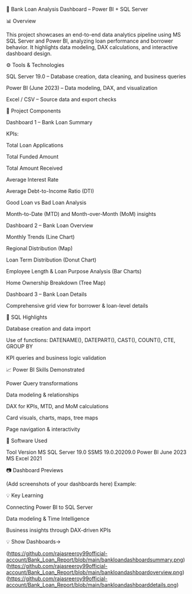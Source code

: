 🏦 Bank Loan Analysis Dashboard – Power BI + SQL Server

📊 Overview

This project showcases an end-to-end data analytics pipeline using MS SQL Server and Power BI, analyzing loan performance and borrower behavior.
It highlights data modeling, DAX calculations, and interactive dashboard design.

⚙️ Tools & Technologies

SQL Server 19.0 – Database creation, data cleaning, and business queries

Power BI (June 2023) – Data modeling, DAX, and visualization

Excel / CSV – Source data and export checks

🧩 Project Components

Dashboard 1 – Bank Loan Summary

KPIs:

Total Loan Applications

Total Funded Amount

Total Amount Received

Average Interest Rate

Average Debt-to-Income Ratio (DTI)

Good Loan vs Bad Loan Analysis

Month-to-Date (MTD) and Month-over-Month (MoM) insights

Dashboard 2 – Bank Loan Overview

Monthly Trends (Line Chart)

Regional Distribution (Map)

Loan Term Distribution (Donut Chart)

Employee Length & Loan Purpose Analysis (Bar Charts)

Home Ownership Breakdown (Tree Map)

Dashboard 3 – Bank Loan Details

Comprehensive grid view for borrower & loan-level details

🧮 SQL Highlights

Database creation and data import

Use of functions: DATENAME(), DATEPART(), CAST(), COUNT(), CTE, GROUP BY

KPI queries and business logic validation

📈 Power BI Skills Demonstrated

Power Query transformations

Data modeling & relationships

DAX for KPIs, MTD, and MoM calculations

Card visuals, charts, maps, tree maps

Page navigation & interactivity

🧰 Software Used

Tool	Version
MS SQL Server	19.0
SSMS	19.0.20209.0
Power BI	June 2023
MS Excel	2021

📷 Dashboard Previews

(Add screenshots of your dashboards here)
Example:


💡 Key Learning

Connecting Power BI to SQL Server

Data modeling & Time Intelligence

Business insights through DAX-driven KPIs


💡 Show Dashboards-> 

(https://github.com/rajasreeroy99official-account/Bank_Loan_Report/blob/main/bankloandashboardsummary.png)
(https://github.com/rajasreeroy99official-account/Bank_Loan_Report/blob/main/bankloandashboardoverview.png)
(https://github.com/rajasreeroy99official-account/Bank_Loan_Report/blob/main/bankloandashboarddetails.png)

